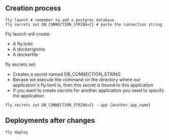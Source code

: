 ## Creation process

```shell
fly launch # remember to add a postgres database
fly secrets set DB_CONNECTION_STRING={} # paste the connection string
```
Fly launch will create:
- A fly.toml
- A dockerignore
- A dockerfile

fly secrets set:
- Creates a secret named DB_CONNECTION_STRING
- Becase we execute the command on the directory where our application's fly.toml is, then this secret is bound to this application
- If you want to create secrets for another application you need to specify the application
```shell
fly secrets set DB_CONNECTION_STRING={} --app {another_app_name}
```

## Deployments after changes
```shell
fly deploy
```